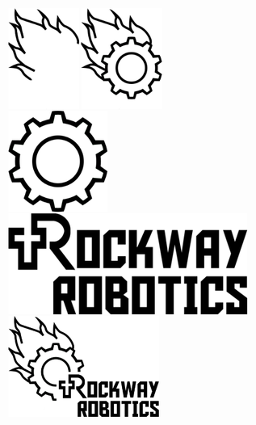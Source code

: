 <img src="flames.png" height="200">
<img src="flames-gear-full.png" height="200">
<img src="gear-full.png" height="200">
<img src="logo-no-gear.png" height="200">
<img src="logo-full.png" height="200">
